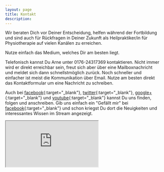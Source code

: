 ```yaml
---
layout: page
title: Kontakt
description: 
---
```


Wir beraten Dich vor Deiner Entscheidung, helfen während der Fortbildung und sind auch für Rückfragen in Deiner Zukunft als Heilpraktiker/in für Physiotherapie auf vielen Kanälen zu erreichen.

Nutze einfach das Medium, welches Dir am besten liegt.

Telefonisch kannst Du Arne unter 0176-24317369 kontaktieren. Nicht immer wird er direkt erreichbar sein, freut sich aber über eine Mailboxnachricht und meldet sich dann schnellstmöglich zurück.
Noch schneller und einfacher ist meist die Kommunikation über Email.
Nutze am besten direkt das Kontaktformular um eine Nachricht zu schreiben.

Auch bei [facebook]({{site.facebook_url}}){:target="_blank"}, [twitter]({{site.twitter_url}}){:target="_blank"}, [google+]({{site.googleplus_url}}){:target="_blank"} und [youtube]({{site.youtube_url}}){:target="_blank"} kannst Du uns finden, folgen und anschreiben.
Gib uns einfach ein "Gefällt mir" bei [facebook]({{site.facebook_url}}){:target="_blank"} und schon kriegst Du dort die Neuigkeiten und interessantes Wissen im Stream angezeigt.
<br/>

<iframe id="contactform" src="https://arnold85.github.io/websiteassets/contactform.html">Loading...</iframe>



